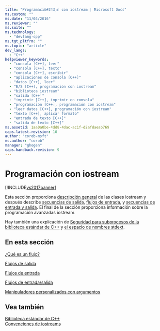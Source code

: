 ```yaml
---
title: "Programaci&#243;n con iostream | Microsoft Docs"
ms.custom: ""
ms.date: "11/04/2016"
ms.reviewer: ""
ms.suite: ""
ms.technology: 
  - "devlang-cpp"
ms.tgt_pltfrm: ""
ms.topic: "article"
dev_langs: 
  - "C++"
helpviewer_keywords: 
  - "consola [C++], leer"
  - "consola [C++], texto"
  - "consola [C++], escribir"
  - "aplicaciones de consola [C++]"
  - "datos [C++], leer"
  - "E/S [C++], programación con iostream"
  - "biblioteca iostream"
  - "salida [C++]"
  - "imprimir [C++], imprimir en consola"
  - "programación [C++], programación con iostream"
  - "leer datos [C++], programación con iostream"
  - "texto [C++], aplicar formato"
  - "entrada de texto [C++]"
  - "salida de texto [C++]"
ms.assetid: 1aa0a0be-4dd8-4dac-ac1f-d2afdaeab769
caps.latest.revision: 10
author: "corob-msft"
ms.author: "corob"
manager: "ghogen"
caps.handback.revision: 9
---
```

# Programaci&#243;n con iostream
[!INCLUDE[vs2017banner](../assembler/inline/includes/vs2017banner.md)]

Esta sección proporciona [descripción general](../standard-library/what-a-stream-is.md) de las clases iostream y después describe [secuencias de salida](../standard-library/output-streams.md), [flujos de entrada](../standard-library/input-streams.md), y [secuencias de entrada y salida](../standard-library/input-output-streams.md).  El final de la sección proporciona información sobre la programación avanzadas iostream.  
  
 Hay también una explicación de [Seguridad para subprocesos de la biblioteca estándar de C\+\+](../standard-library/thread-safety-in-the-cpp-standard-library.md) y [el espacio de nombres stdext](../standard-library/stdext-namespace.md).  
  
## En esta sección  
 [¿Qué es un flujo?](../standard-library/what-a-stream-is.md)  
  
 [Flujos de salida](../standard-library/output-streams.md)  
  
 [Flujos de entrada](../standard-library/input-streams.md)  
  
 [Flujos de entrada\/salida](../standard-library/input-output-streams.md)  
  
 [Manipuladores personalizados con argumentos](../standard-library/custom-manipulators-with-arguments.md)  
  
## Vea también  
 [Biblioteca estándar de C\+\+](../standard-library/cpp-standard-library-reference.md)   
 [Convenciones de iostreams](../standard-library/iostreams-conventions.md)